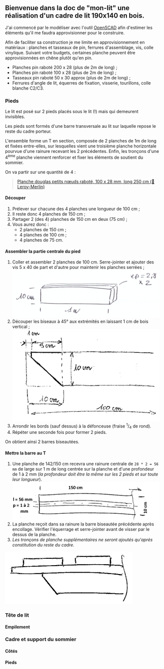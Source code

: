 ## Bienvenue dans la doc de "mon-lit" une réalisation d'un cadre de lit 190x140 en bois.

J'ai commencé par le modéliser avec l'outil [OpenSCAD](https://www.openscad.org/) 
afin d'estimer les éléments qu'il me faudra approvisionner pour le construire.

Afin de faciliter sa construction je me limite en approvisionnement en matériaux :
planches et tasseaux de pin, ferrures d'assemblage, vis, colle vinylique. 
Suivant votre budgets, certaines planche peuvent être approvisionnées en chêne plutôt qu'en pin.

- Planches pin raboté 200 x 28 (plus de 2m de long) ;
- Planches pin raboté 100 x 28 (plus de 2m de long) ;
- Tasseaux pin raboté 50 x 30 approx (plus de 2m de long) ;
- Ferrures d'angle de lit, équerres de fixation, visserie, tourillons, colle blanche C2/C3.

### Pieds

Le lit est posé sur 2 pieds placés sous le lit (!) mais qui demeurent invisibles.

Les pieds sont formés d'une barre transversale au lit sur laquelle repose le reste du cadre porteur.

L'ensemble forme un T en section, composée de 2 planches de 1m de long et fixées entre-elles, sur lesquelles vient une troisième planche horizontale pourvue d'une rainure recevant les 2 précédentes. Enfin, les tronçons d'une 4<sup>ème</sup> planche viennent renforcer et fixer les éléments de soutient du sommier.

On va partir sur une quantité de 4 :

> [Planche douglas petits nœuds raboté, 100 x 28 mm, long 250 cm (🛒 Leroy-Merlin)](https://www.leroymerlin.fr/v3/p/produits/planche-douglas-petits-noeuds-rabote-100x28-mm-long-250cm-e133258)

#### Découper

1. Prélever sur chacune des 4 planches une longueur de 100 cm ;
2. Il reste donc 4 planches de 150 cm ;
3. Partager 2 (des 4) planches de 150 cm en deux (75 cm) ;
4. Vous aurez donc :
   - 2 planches de 150 cm ;
   - 4 planches de 100 cm ;
   - 4 planches de 75 cm.

#### Assembler la partie centrale du pied

1. Coller et assembler 2 planches de 100 cm. Serre-jointer et ajouter des vis 5 x 40 de part et d'autre pour maintenir les planches serrées ;
![](Pied1.png)
2. Découper les biseaux à 45° aux extrémités en laissant 1 cm de bois vertical ;
![](Pied2.png)
3. Arrondir les bords (sauf dessus) à la défonceuse (fraise <sup>1</sup>/<sub>4</sub> de rond).
4. Répéter une seconde fois pour former 2 pieds.

On obtient ainsi 2 barres biseautées.

#### Mettre la barre au T

1. Une planche de 142/150 cm recevra une rainure centrale de `28 * 2 = 56 mm` de large sur 1 m de long centrée sur la planche et d'une profondeur de 1 à 2 mm (_la profondeur doit être la même sur les 2 pieds et sur toute leur longueur_).
![](Pied3.png)
2. La planche reçoit dans sa rainure la barre biseautée précédente après encollage. Vérifier l'équerrage et serre-jointer avant de  visser par le dessus de la planche.
3. _Les tronçons de planche supplémentaires ne seront ajoutés qu'après constitution du reste du cadre._

![Schéma de la réalisation terminée](Pied4.png)

### Tête de lit

#### Empilement


### Cadre et support du sommier

#### Côtés

#### Pieds










<!--
## Welcome to GitHub Pages

You can use the [editor on GitHub](https://github.com/Marcussacapuces91/mon-lit/edit/main/docs/index.md) to maintain and preview the content for your website in Markdown files.

Whenever you commit to this repository, GitHub Pages will run [Jekyll](https://jekyllrb.com/) to rebuild the pages in your site, from the content in your Markdown files.

### Markdown

Markdown is a lightweight and easy-to-use syntax for styling your writing. It includes conventions for

```markdown
Syntax highlighted code block

# Header 1
## Header 2
### Header 3

- Bulleted
- List

1. Numbered
2. List

**Bold** and _Italic_ and `Code` text

[Link](url) and ![Image](src)
```

For more details see [GitHub Flavored Markdown](https://guides.github.com/features/mastering-markdown/).

### Jekyll Themes

Your Pages site will use the layout and styles from the Jekyll theme you have selected in your [repository settings](https://github.com/Marcussacapuces91/mon-lit/settings). The name of this theme is saved in the Jekyll `_config.yml` configuration file.

### Support or Contact

Having trouble with Pages? Check out our [documentation](https://docs.github.com/categories/github-pages-basics/) or [contact support](https://github.com/contact) and we’ll help you sort it out.


-->

